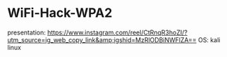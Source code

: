 # WiFi-Hack-WPA2
presentation: https://www.instagram.com/reel/CtRnqR3hoZI/?utm_source=ig_web_copy_link&amp;igshid=MzRlODBiNWFlZA==
OS: kali linux
